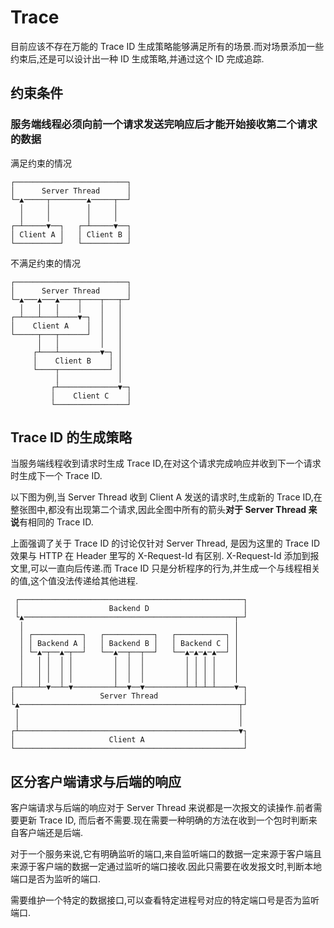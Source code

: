 # Trace

目前应该不存在万能的 Trace ID 生成策略能够满足所有的场景.而对场景添加一些约束后,还是可以设计出一种 ID 生成策略,并通过这个 ID 完成追踪.

## 约束条件

### 服务端线程必须向前一个请求发送完响应后才能开始接收第二个请求的数据

满足约束的情况

```plaintext
┌─────────────────────────┐
│      Server Thread      │
└─▲─────┬────────▲─────┬──┘
  │     │        │     │
  │     │        │     │
┌─┴─────▼──┐   ┌─┴─────▼──┐
│ Client A │   │ Client B │
└──────────┘   └──────────┘
```

不满足约束的情况

```plaintext
┌─────────────────────────┐
│      Server Thread      │
└─▲───▲───▲────┬────┬───┬─┘
  │   │   │    │    │   │
┌─┴───┴───┴────▼─┐  │   │
│    Client A    │  │   │
└─────┬───┬──────┘  │   │
      │   │         │   │
     ┌┴───┴─────────▼─┐ │
     │    Client B    │ │
     └────┬───────────┘ │
          │             │
         ┌┴─────────────▼─┐
         │    Client C    │
         └────────────────┘
```

## Trace ID 的生成策略

当服务端线程收到请求时生成 Trace ID,在对这个请求完成响应并收到下一个请求时生成下一个 Trace ID.

以下图为例,当 Server Thread 收到 Client A 发送的请求时,生成新的 Trace ID,在整张图中,都没有出现第二个请求,因此全图中所有的箭头**对于 Server Thread 来说**有相同的 Trace ID.

上面强调了关于 Trace ID 的讨论仅针对 Server Thread, 是因为这里的 Trace ID 效果与 HTTP 在 Header 里写的 X-Request-Id 有区别. X-Request-Id 添加到报文里,可以一直向后传递.而 Trace ID 只是分析程序的行为,并生成一个与线程相关的值,这个值没法传递给其他进程.

```plaintext
 ┌──────────────────────────────────────────────────┐
 │                    Backend D                     │
 └▲───────────────────────────────────────────────┬─┘
  │                                               │
  │ ┌───────────┐   ┌───────────┐   ┌───────────┐ │
  │ │ Backend A │   │ Backend B │   │ Backend C │ │
  │ └─▲─┬──▲─┬──┘   └──▲──┬──┬──┘   └──▲─▲─▲─▲──┘ │
  │   │ │  │ │         │  │  │         │ │ │ │    │
  │   │ │  │ │         │  │  │         │ │ │ │    │
  │   │ │  │ │         │  │  │         │ │ │ │    │
┌─┴───┴─▼──┴─▼─────────┴──▼──▼─────────┴─┴─┴─┴────▼─┐
│                   Server Thread                   │
└▲─────────────────────────────────────────────────┬┘
 │                                                 │
 │                                                 │
┌┴─────────────────────────────────────────────────▼┐
│                     Client A                      │
└───────────────────────────────────────────────────┘
```

## 区分客户端请求与后端的响应

客户端请求与后端的响应对于 Server Thread 来说都是一次报文的读操作.前者需要更新 Trace ID, 而后者不需要.现在需要一种明确的方法在收到一个包时判断来自客户端还是后端.

对于一个服务来说,它有明确监听的端口,来自监听端口的数据一定来源于客户端且来源于客户端的数据一定通过监听的端口接收.因此只需要在收发报文时,判断本地端口是否为监听的端口.

需要维护一个特定的数据接口,可以查看特定进程号对应的特定端口号是否为监听端口.
